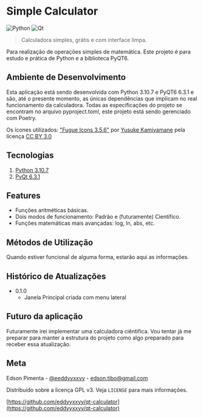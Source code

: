 # Simple Calculator

<div style="display: inline-block">
  <img src="https://img.shields.io/badge/Python-FFD43B?style=for-the-badge&logo=python&logoColor=blue"  alt="Python"/>
  <img src="https://img.shields.io/badge/Qt-41CD52?style=for-the-badge&logo=qt&logoColor=white"  alt="Qt"/>
</div>

> Calculadora simples, grátis e com interface limpa.

Para realização de operações simples de matemática.
Este projeto é para estudo e prática de Python e a biblioteca PyQT6.

## Ambiente de Desenvolvimento

Esta aplicação está sendo desenvolvida com Python 3.10.7 e PyQT6 6.3.1 e são, até o presente momento, as únicas
dependências que implicam no real funcionamento da calculadora.
Todas as especificações do projeto se encontram no arquivo pyproject.toml, este projeto está sendo gerenciado com
Poetry.

Os ícones utilizados: ["Fugue Icons 3.5.6"](https://p.yusukekamiyamane.com/) por
[Yusuke Kamiyamane](https://twitter.com/ykamiyamane) pela licença
[CC BY 3.0](https://creativecommons.org/licenses/by/3.0/deed.en)


## Tecnologias

1. [Python 3.10.7](https://www.python.org/downloads/release/python-3107/)
2. [PyQt 6.3.1](https://pypi.org/project/PyQt6/6.3.1/)


## Features

- Funções aritméticas básicas.
- Dois modos de funcionamento: Padrão e (futuramente) Científico.
- Funções matemáticas mais avançadas: log, ln, abs, etc.


## Métodos de Utilização

Quando estiver funcional de alguma forma, estarão aqui as informações.


## Histórico de Atualizações

* 0.1.0
    * Janela Principal criada com menu lateral


## Futuro da aplicação

Futuramente irei implementar uma calculadora ciêntifica. Vou tentar já me preparar para manter a estrutura do projeto
como algo preparado para receber essa atualização.


## Meta

Edson Pimenta - [@eeddyyxxyy](https://www.instagram.com/eeddyyxxyy/) - edson.tibo@gmail.com

Distribuído sobre a licença GPL v3. Veja `LICENSE` para mais informações.

[https://github.com/eddyyxxyy/qt-calculator](https://github.com/eddyyxxyy/qt-calculator)
